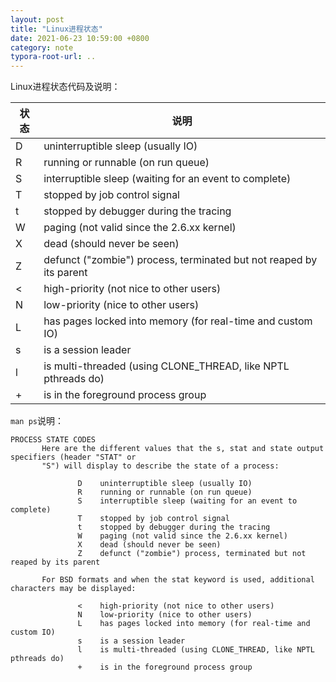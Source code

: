 ```yaml
---
layout: post
title: "Linux进程状态"
date: 2021-06-23 10:59:00 +0800
category: note
typora-root-url: ..
---
```


Linux进程状态代码及说明：

<!--more-->

| 状态 | 说明                                                         |
| ---- | ------------------------------------------------------------ |
| D    | uninterruptible sleep (usually IO)                           |
| R    | running or runnable (on run queue)                           |
| S    | interruptible sleep (waiting for an event to complete)       |
| T    | stopped by job control signal                                |
| t    | stopped by debugger during the tracing                       |
| W    | paging (not valid since the 2.6.xx kernel)                   |
| X    | dead (should never be seen)                                  |
| Z    | defunct ("zombie") process, terminated but not reaped by its parent |
| <    | high-priority (not nice to other users)                      |
| N    | low-priority (nice to other users)                           |
| L    | has pages locked into memory (for real-time and custom IO)   |
| s    | is a session leader                                          |
| l    | is multi-threaded (using CLONE_THREAD, like NPTL pthreads do) |
| +    | is in the foreground process group                           |

`man ps`说明：

```
PROCESS STATE CODES
       Here are the different values that the s, stat and state output specifiers (header "STAT" or
       "S") will display to describe the state of a process:

               D    uninterruptible sleep (usually IO)
               R    running or runnable (on run queue)
               S    interruptible sleep (waiting for an event to complete)
               T    stopped by job control signal
               t    stopped by debugger during the tracing
               W    paging (not valid since the 2.6.xx kernel)
               X    dead (should never be seen)
               Z    defunct ("zombie") process, terminated but not reaped by its parent

       For BSD formats and when the stat keyword is used, additional characters may be displayed:

               <    high-priority (not nice to other users)
               N    low-priority (nice to other users)
               L    has pages locked into memory (for real-time and custom IO)
               s    is a session leader
               l    is multi-threaded (using CLONE_THREAD, like NPTL pthreads do)
               +    is in the foreground process group
```

